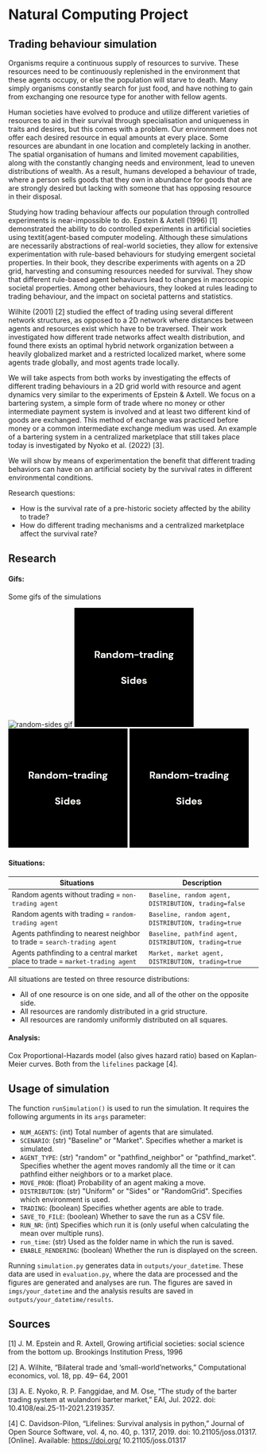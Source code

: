 # Natural Computing Project
## Trading behaviour simulation

Organisms require a continuous supply of resources to survive. These resources need to be continuously replenished in the environment that these agents occupy, or else the population will starve to death. Many simply organisms constantly search for just food, and have nothing to gain from exchanging one resource type for another with fellow agents.

Human societies have evolved to produce and utilize different varieties of resources to aid in their survival through specialisation and uniqueness in traits and desires, but this comes with a problem. Our environment does not offer each desired resource in equal amounts at every place. Some resources are abundant in one location and completely lacking in another. The spatial organisation of humans and limited movement capabilities, along with the constantly changing needs and environment, lead to uneven distributions of wealth. As a result, humans developed a behaviour of trade, where a person sells goods that they own in abundance for goods that are are strongly desired but lacking with someone that has opposing resource in their disposal.

Studying how trading behaviour affects our population through controlled experiments is near-impossible to do. Epstein & Axtell (1996) [1] demonstrated the ability to do controlled experiments in artificial societies using textit{agent-based computer modeling. Although these simulations are necessarily abstractions of real-world societies, they allow for extensive experimentation with rule-based behaviours for studying emergent societal properties. In their book, they describe experiments with agents on a 2D grid, harvesting and consuming resources needed for survival. They show that different rule-based agent behaviours lead to changes in macroscopic societal properties. Among other behaviours, they looked at rules leading to trading behaviour, and the impact on societal patterns and statistics.

Wilhite (2001) [2] studied the effect of trading using several different network structures, as opposed to a 2D network where distances between agents and resources exist which have to be traversed. Their work investigated how different trade networks affect wealth distribution, and found there exists an optimal hybrid network organization between a heavily globalized market and a restricted localized market, where some agents trade globally, and most agents trade locally.

We will take aspects from both works by investigating the effects of different trading behaviours in a 2D grid world with resource and agent dynamics very similar to the experiments of Epstein \& Axtell. We focus on a bartering system, a simple form of trade where no money or other intermediate payment system is involved and at least two different kind of goods are exchanged. This method of exchange was practiced before money or a common intermediate exchange medium was used. An example of a bartering system in a centralized marketplace that still takes place today is investigated by Nyoko et al. (2022) [3].

We will show by means of experimentation the benefit that different trading behaviors can have on an artificial society by the survival rates in different environmental conditions.

Research questions:
- How is the survival rate of a pre-historic society affected by the ability to trade?
- How do different trading mechanisms and a centralized marketplace affect the survival rate?

## Research
#### Gifs: 
Some gifs of the simulations

![random-sides gif](imgs/non-trading-uniform.gif)
![random-sides gif](imgs/random-sides.gif)
![random-sides gif](imgs/random-sides.gif)
![random-sides gif](imgs/random-sides.gif)

#### Situations: 
| Situations | Description |
| ------ | ------ |
|  Random agents without trading = `non-trading agent` |  `Baseline, random agent, DISTRIBUTION, trading=false`  |
|  Random agents with trading = `random-trading agent` |  `Baseline, random agent, DISTRIBUTION, trading=true`  |
|  Agents pathfinding to nearest neighbor to trade = `search-trading agent` |  `Baseline, pathfind agent, DISTRIBUTION, trading=true`  |
|  Agents pathfinding to a central market place to trade = `market-trading agent`  |  `Market, market agent, DISTRIBUTION, trading=true`  |


All situations are tested on three resource distributions: 
- All of one resource is on one side, and all of the other on the opposite side.
- All resources are randomly distributed in a grid structure.
- All resources are randomly uniformly distributed on all squares.

#### Analysis: 
Cox Proportional-Hazards model (also gives hazard ratio) based on Kaplan-Meier curves. Both from the `lifelines` package [4].

## Usage of simulation

The function `runSimulation()` is used to run the simulation. It requires the following arguments in its `args` parameter:

- `NUM_AGENTS`: (int) Total number of agents that are simulated.
- `SCENARIO`: (str) "Baseline" or "Market". Specifies whether a market is simulated.
- `AGENT_TYPE`: (str) "random" or "pathfind_neighbor" or "pathfind_market". Specifies whether the agent moves randomly all the time or it can pathfind either neighbors or to a market place.
- `MOVE_PROB`: (float) Probability of an agent making a move.
- `DISTRIBUTION`: (str) "Uniform" or "Sides" or "RandomGrid". Specifies which environment is used.
- `TRADING`: (boolean) Specifies whether agents are able to trade.
- `SAVE_TO_FILE`: (boolean) Whether to save the run as a CSV file.
- `RUN_NR`: (int) Specifies which run it is (only useful when calculating the mean over multiple runs).
- `run_time`: (str) Used as the folder name in which the run is saved.
- `ENABLE_RENDERING`: (boolean) Whether the run is displayed on the screen.

Running `simulation.py` generates data in `outputs/your_datetime`. These data are used in `evaluation.py`, where the data are processed and the figures are generated and analyses are run. The figures are saved in `imgs/your_datetime` and the analysis results are saved in `outputs/your_datetime/results`.


## Sources
[1] J. M. Epstein and R. Axtell, Growing artificial societies: social science from the bottom up.
Brookings Institution Press, 1996

[2] A. Wilhite, “Bilateral trade and ‘small-world’networks,” Computational economics, vol. 18, pp. 49–
64, 2001

[3] A. E. Nyoko, R. P. Fanggidae, and M. Ose, “The study of the barter trading system at wulandoni
barter market,” EAI, Jul. 2022. doi: 10.4108/eai.25-11-2021.2319357.

[4] C. Davidson-Pilon, “Lifelines: Survival analysis in python,” Journal of Open Source Software,
vol. 4, no. 40, p. 1317, 2019. doi: 10.21105/joss.01317. [Online]. Available: https://doi.org/
10.21105/joss.01317